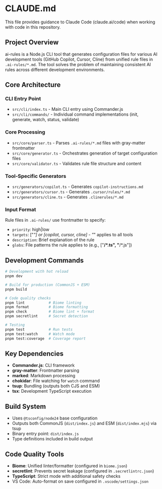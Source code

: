 # CLAUDE.md

This file provides guidance to Claude Code (claude.ai/code) when working with code in this repository.

## Project Overview

ai-rules is a Node.js CLI tool that generates configuration files for various AI development tools (GitHub Copilot, Cursor, Cline) from unified rule files in `.ai-rules/*.md`. The tool solves the problem of maintaining consistent AI rules across different development environments.

## Core Architecture

### CLI Entry Point
- `src/cli/index.ts` - Main CLI entry using Commander.js
- `src/cli/commands/` - Individual command implementations (init, generate, watch, status, validate)

### Core Processing
- `src/core/parser.ts` - Parses `.ai-rules/*.md` files with gray-matter frontmatter
- `src/core/generator.ts` - Orchestrates generation of target configuration files
- `src/core/validator.ts` - Validates rule file structure and content

### Tool-Specific Generators
- `src/generators/copilot.ts` - Generates `copilot-instructions.md`
- `src/generators/cursor.ts` - Generates `.cursor/rules/*.md`
- `src/generators/cline.ts` - Generates `.clinerules/*.md`

### Input Format
Rule files in `.ai-rules/` use frontmatter to specify:
- `priority`: high|low
- `targets`: ["*"] or [copilot, cursor, cline] - "*" applies to all tools
- `description`: Brief explanation of the rule
- `globs`: File patterns the rule applies to (e.g., ["**/*.ts", "**/*.js"])

## Development Commands

```bash
# Development with hot reload
pnpm dev

# Build for production (CommonJS + ESM)
pnpm build

# Code quality checks
pnpm lint           # Biome linting
pnpm format         # Biome formatting
pnpm check          # Biome lint + format
pnpm secretlint     # Secret detection

# Testing
pnpm test           # Run tests
pnpm test:watch     # Watch mode
pnpm test:coverage  # Coverage report
```

## Key Dependencies

- **Commander.js**: CLI framework
- **gray-matter**: Frontmatter parsing
- **marked**: Markdown processing
- **chokidar**: File watching for `watch` command
- **tsup**: Bundling (outputs both CJS and ESM)
- **tsx**: Development TypeScript execution

## Build System

- Uses `@tsconfig/node24` base configuration
- Outputs both CommonJS (`dist/index.js`) and ESM (`dist/index.mjs`) via tsup
- Binary entry point: `dist/index.js`
- Type definitions included in build output

## Code Quality Tools

- **Biome**: Unified linter/formatter (configured in `biome.json`)
- **secretlint**: Prevents secret leakage (configured in `.secretlintrc.json`)
- **TypeScript**: Strict mode with additional safety checks
- VS Code: Auto-format on save configured in `.vscode/settings.json`